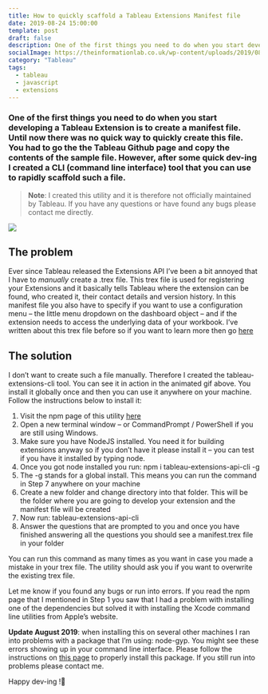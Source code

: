 ```yaml
---
title: How to quickly scaffold a Tableau Extensions Manifest file
date: 2019-08-24 15:00:00
template: post
draft: false
description: One of the first things you need to do when you start developing a Tableau Extension is to create a manifest file. Until now there was no quick way to quickly create this file. You had to go the the Tableau Github page and copy the contents of the sample file. However, after some quick dev-ing I created a CLI (command line interface) tool that you can use to rapidly scaffold such a file.
socialImage: https://theinformationlab.co.uk/wp-content/uploads/2019/08/manifestImage.png
category: "Tableau"
tags:
  - tableau
  - javascript
  - extensions
---
```


### One of the first things you need to do when you start developing a Tableau Extension is to create a manifest file. Until now there was no quick way to quickly create this file. You had to go the the Tableau Github page and copy the contents of the sample file. However, after some quick dev-ing I created a CLI (command line interface) tool that you can use to rapidly scaffold such a file.

> **Note**: I created this utility and it is therefore not officially maintained by Tableau. If you have any questions or have found any bugs please contact me directly.

![](https://www.theinformationlab.co.uk/wp-content/uploads/2019/08/manifestGIF.gif)

## The problem

Ever since Tableau released the Extensions API I’ve been a bit annoyed that I have to _manually_ create a .trex file. This trex file is used for registering your Extensions and it basically tells Tableau where the extension can be found, who created it, their contact details and version history. In this manifest file you also have to specify if you want to use a configuration menu – the little menu dropdown on the dashboard object – and if the extension needs to access the underlying data of your workbook. I’ve written about this trex file before so if you want to learn more then go [here](https://www.theinformationlab.co.uk/2018/08/07/whats-this-new-trex-filetype/)

## The solution

I don’t want to create such a file manually. Therefore I created the tableau-extensions-cli tool. You can see it in action in the animated gif above. You install it globally once and then you can use it anywhere on your machine. Follow the instructions below to install it:

1. Visit the npm page of this utility [here](https://www.npmjs.com/package/tableau-extensions-api-cli)
2. Open a new terminal window – or CommandPrompt / PowerShell if you are still using Windows.
3. Make sure you have NodeJS installed. You need it for building extensions anyway so if you don’t have it please install it – you can test if you have it installed by typing node.
4. Once you got node installed you run: npm i tableau-extensions-api-cli -g
5. The -g stands for a global install. This means you can run the command in Step 7 anywhere on your machine
6. Create a new folder and change directory into that folder. This will be the folder where you are going to develop your extension and the manifest file will be created
7. Now run: tableau-extensions-api-cli
8. Answer the questions that are prompted to you and once you have finished answering all the questions you should see a manifest.trex file in your folder

You can run this command as many times as you want in case you made a mistake in your trex file. The utility should ask you if you want to overwrite the existing trex file.

Let me know if you found any bugs or run into errors. If you read the npm page that I mentioned in Step 1 you saw that I had a problem with installing one of the dependencies but solved it with installing the Xcode command line utilities from Apple’s website.

**Update August 2019**: when installing this on several other machines I ran into problems with a package that I’m using: node-gyp. You might see these errors showing up in your command line interface. Please follow the instructions on [this page](https://github.com/nodejs/node-gyp#installation) to properly install this package. If you still run into problems please contact me.

Happy dev-ing !👋
